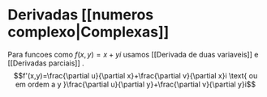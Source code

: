 # Derivadas [[numeros complexo|Complexas]]

Para funcoes como $f(x,y)=x+yi$ usamos [[Derivada de duas variaveis]] e [[Derivadas parciais]] .
$$f'(x,y)=\frac{\partial u}{\partial x}+\frac{\partial v}{\partial x}i \text{ ou em ordem a y }\frac{\partial u}{\partial y}+\frac{\partial v}{\partial y}i$$
